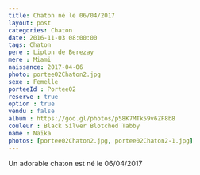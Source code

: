 ```yaml
---
title: Chaton né le 06/04/2017
layout: post
categories: Chaton
date: 2016-11-03 08:00:00
tags: Chaton
pere : Lipton de Berezay
mere : Miami
naissance: 2017-04-06
photo: portee02Chaton2.jpg
sexe : Femelle
porteeId : Portee02
reserve : true
option : true
vendu : false
album : https://goo.gl/photos/p58K7MTk59v6ZF8b8
couleur : Black Silver Blotched Tabby
name : Naïka
photos: [portee02Chaton2.jpg, portee02Chaton2-1.jpg]
---
```


Un adorable chaton est né le 06/04/2017
